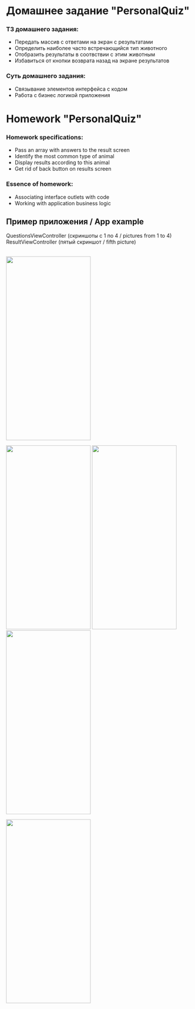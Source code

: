 # Домашнее задание "PersonalQuiz"

### ТЗ домашнего задания:
- Передать массив с ответами на экран с результатами
- Определить наиболее часто встречающийся тип животного
- Отобразить результаты в соотвствии с этим животным
- Избавиться от кнопки возврата назад на экране результатов

### Суть домашнего задания:
- Связывание элементов интерфейса с кодом
- Работа с бизнес логикой приложения

# Homework "PersonalQuiz"

### Homework specifications:
- Pass an array with answers to the result screen
- Identify the most common type of animal
- Display results according to this animal
- Get rid of back button on results screen

### Essence of homework:
- Associating interface outlets with code
- Working with application business logic

## Пример приложения / App example
QuestionsViewController (скриншоты с 1 по 4 / pictures from 1 to 4)<br>
ResultViewController (пятый скриншот / fifth picture)<br><br>

<img src="https://user-images.githubusercontent.com/98335973/203803633-6991cf00-1035-4be4-bd7a-3ef7d7d64500.png" width="230" height="500">

<img src="https://user-images.githubusercontent.com/98335973/203803635-521c2472-f62e-4ac1-81a4-6f2085023352.png" width="230" height="500"> <img src="https://user-images.githubusercontent.com/98335973/203803636-a7411cb1-2e39-4868-a62c-fb2ee20a7f06.png" width="230" height="500"> <img src="https://user-images.githubusercontent.com/98335973/203803638-f7ae93a4-20d9-40bd-b4f3-bcfe1082ba89.png" width="230" height="500">

<img src="https://user-images.githubusercontent.com/98335973/203803641-16972867-7739-4d85-be5e-b344e81e6f49.png" width="230" height="500">
